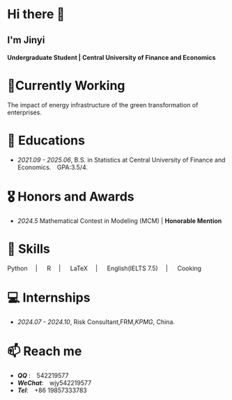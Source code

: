 # Hi there 👋
## I'm Jinyi
#### Undergraduate Student | Central University of Finance and Economics

# 🔭Currently Working
The impact of energy infrastructure of the green transformation of enterprises.

# 📖 Educations
- *2021.09 - 2025.06*, B.S. in Statistics at Central University of Finance and Economics.&emsp;GPA:3.5/4.

# 🎖 Honors and Awards
- *2024.5*  Mathematical Contest in Modeling (MCM) |  **Honorable Mention**

# 🦾 Skills
Python &emsp;| &emsp; R &emsp;| &emsp; LaTeX &emsp;| &emsp; English(IELTS 7.5) &emsp;| &emsp; Cooking

# 💻 Internships
- *2024.07 - 2024.10*, Risk Consultant,FRM,*KPMG*, China.

# 📫 Reach me
- ***QQ*** :&emsp;542219577
- ***WeChat***:&emsp;wjy542219577
- ***Tel***:&emsp;+86 19857333783

<!--
**Ginyee-W/Ginyee-W** is a ✨ _special_ ✨ repository because its `README.md` (this file) appears on your GitHub profile.

Here are some ideas to get you started:

- 🔭 I’m currently working on ...
- 🌱 I’m currently learning ...
- 👯 I’m looking to collaborate on ...
- 🤔 I’m looking for help with ...
- 💬 Ask me about ...
- 📫 How to reach me: ...
- 😄 Pronouns: ...
- ⚡ Fun fact: ...
-->
